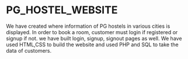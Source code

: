 # PG_HOSTEL_WEBSITE

We have created where information of PG hostels in various cities is displayed.
In order to book a room, customer must login if registered or signup if not.
we have built login, signup, signout pages as well.
We have used HTML,CSS to build the website and used PHP and SQL to take the data of customers.
